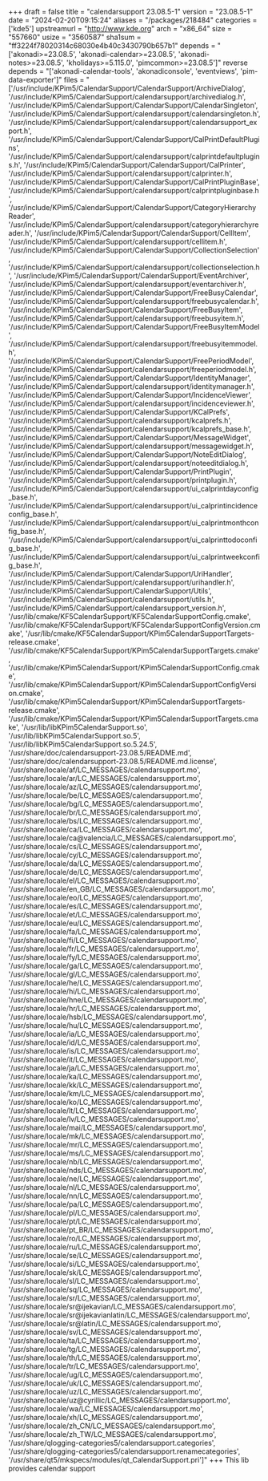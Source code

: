 +++
draft = false
title = "calendarsupport 23.08.5-1"
version = "23.08.5-1"
date = "2024-02-20T09:15:24"
aliases = "/packages/218484"
categories = ['kde5']
upstreamurl = "http://www.kde.org"
arch = "x86_64"
size = "557660"
usize = "3560587"
sha1sum = "ff3224f78020314c68030e4b40c3430790b657b1"
depends = "['akonadi>=23.08.5', 'akonadi-calendar>=23.08.5', 'akonadi-notes>=23.08.5', 'kholidays>=5.115.0', 'pimcommon>=23.08.5']"
reverse depends = "['akonadi-calendar-tools', 'akonadiconsole', 'eventviews', 'pim-data-exporter']"
files = "['/usr/include/KPim5/CalendarSupport/CalendarSupport/ArchiveDialog', '/usr/include/KPim5/CalendarSupport/calendarsupport/archivedialog.h', '/usr/include/KPim5/CalendarSupport/CalendarSupport/CalendarSingleton', '/usr/include/KPim5/CalendarSupport/calendarsupport/calendarsingleton.h', '/usr/include/KPim5/CalendarSupport/calendarsupport/calendarsupport_export.h', '/usr/include/KPim5/CalendarSupport/CalendarSupport/CalPrintDefaultPlugins', '/usr/include/KPim5/CalendarSupport/calendarsupport/calprintdefaultplugins.h', '/usr/include/KPim5/CalendarSupport/CalendarSupport/CalPrinter', '/usr/include/KPim5/CalendarSupport/calendarsupport/calprinter.h', '/usr/include/KPim5/CalendarSupport/CalendarSupport/CalPrintPluginBase', '/usr/include/KPim5/CalendarSupport/calendarsupport/calprintpluginbase.h', '/usr/include/KPim5/CalendarSupport/CalendarSupport/CategoryHierarchyReader', '/usr/include/KPim5/CalendarSupport/calendarsupport/categoryhierarchyreader.h', '/usr/include/KPim5/CalendarSupport/CalendarSupport/CellItem', '/usr/include/KPim5/CalendarSupport/calendarsupport/cellitem.h', '/usr/include/KPim5/CalendarSupport/CalendarSupport/CollectionSelection', '/usr/include/KPim5/CalendarSupport/calendarsupport/collectionselection.h', '/usr/include/KPim5/CalendarSupport/CalendarSupport/EventArchiver', '/usr/include/KPim5/CalendarSupport/calendarsupport/eventarchiver.h', '/usr/include/KPim5/CalendarSupport/CalendarSupport/FreeBusyCalendar', '/usr/include/KPim5/CalendarSupport/calendarsupport/freebusycalendar.h', '/usr/include/KPim5/CalendarSupport/CalendarSupport/FreeBusyItem', '/usr/include/KPim5/CalendarSupport/calendarsupport/freebusyitem.h', '/usr/include/KPim5/CalendarSupport/CalendarSupport/FreeBusyItemModel', '/usr/include/KPim5/CalendarSupport/calendarsupport/freebusyitemmodel.h', '/usr/include/KPim5/CalendarSupport/CalendarSupport/FreePeriodModel', '/usr/include/KPim5/CalendarSupport/calendarsupport/freeperiodmodel.h', '/usr/include/KPim5/CalendarSupport/CalendarSupport/IdentityManager', '/usr/include/KPim5/CalendarSupport/calendarsupport/identitymanager.h', '/usr/include/KPim5/CalendarSupport/CalendarSupport/IncidenceViewer', '/usr/include/KPim5/CalendarSupport/calendarsupport/incidenceviewer.h', '/usr/include/KPim5/CalendarSupport/CalendarSupport/KCalPrefs', '/usr/include/KPim5/CalendarSupport/calendarsupport/kcalprefs.h', '/usr/include/KPim5/CalendarSupport/calendarsupport/kcalprefs_base.h', '/usr/include/KPim5/CalendarSupport/CalendarSupport/MessageWidget', '/usr/include/KPim5/CalendarSupport/calendarsupport/messagewidget.h', '/usr/include/KPim5/CalendarSupport/CalendarSupport/NoteEditDialog', '/usr/include/KPim5/CalendarSupport/calendarsupport/noteeditdialog.h', '/usr/include/KPim5/CalendarSupport/CalendarSupport/PrintPlugin', '/usr/include/KPim5/CalendarSupport/calendarsupport/printplugin.h', '/usr/include/KPim5/CalendarSupport/calendarsupport/ui_calprintdayconfig_base.h', '/usr/include/KPim5/CalendarSupport/calendarsupport/ui_calprintincidenceconfig_base.h', '/usr/include/KPim5/CalendarSupport/calendarsupport/ui_calprintmonthconfig_base.h', '/usr/include/KPim5/CalendarSupport/calendarsupport/ui_calprinttodoconfig_base.h', '/usr/include/KPim5/CalendarSupport/calendarsupport/ui_calprintweekconfig_base.h', '/usr/include/KPim5/CalendarSupport/CalendarSupport/UriHandler', '/usr/include/KPim5/CalendarSupport/calendarsupport/urihandler.h', '/usr/include/KPim5/CalendarSupport/CalendarSupport/Utils', '/usr/include/KPim5/CalendarSupport/calendarsupport/utils.h', '/usr/include/KPim5/CalendarSupport/calendarsupport_version.h', '/usr/lib/cmake/KF5CalendarSupport/KF5CalendarSupportConfig.cmake', '/usr/lib/cmake/KF5CalendarSupport/KF5CalendarSupportConfigVersion.cmake', '/usr/lib/cmake/KF5CalendarSupport/KPim5CalendarSupportTargets-release.cmake', '/usr/lib/cmake/KF5CalendarSupport/KPim5CalendarSupportTargets.cmake', '/usr/lib/cmake/KPim5CalendarSupport/KPim5CalendarSupportConfig.cmake', '/usr/lib/cmake/KPim5CalendarSupport/KPim5CalendarSupportConfigVersion.cmake', '/usr/lib/cmake/KPim5CalendarSupport/KPim5CalendarSupportTargets-release.cmake', '/usr/lib/cmake/KPim5CalendarSupport/KPim5CalendarSupportTargets.cmake', '/usr/lib/libKPim5CalendarSupport.so', '/usr/lib/libKPim5CalendarSupport.so.5', '/usr/lib/libKPim5CalendarSupport.so.5.24.5', '/usr/share/doc/calendarsupport-23.08.5/README.md', '/usr/share/doc/calendarsupport-23.08.5/README.md.license', '/usr/share/locale/af/LC_MESSAGES/calendarsupport.mo', '/usr/share/locale/ar/LC_MESSAGES/calendarsupport.mo', '/usr/share/locale/az/LC_MESSAGES/calendarsupport.mo', '/usr/share/locale/be/LC_MESSAGES/calendarsupport.mo', '/usr/share/locale/bg/LC_MESSAGES/calendarsupport.mo', '/usr/share/locale/br/LC_MESSAGES/calendarsupport.mo', '/usr/share/locale/bs/LC_MESSAGES/calendarsupport.mo', '/usr/share/locale/ca/LC_MESSAGES/calendarsupport.mo', '/usr/share/locale/ca@valencia/LC_MESSAGES/calendarsupport.mo', '/usr/share/locale/cs/LC_MESSAGES/calendarsupport.mo', '/usr/share/locale/cy/LC_MESSAGES/calendarsupport.mo', '/usr/share/locale/da/LC_MESSAGES/calendarsupport.mo', '/usr/share/locale/de/LC_MESSAGES/calendarsupport.mo', '/usr/share/locale/el/LC_MESSAGES/calendarsupport.mo', '/usr/share/locale/en_GB/LC_MESSAGES/calendarsupport.mo', '/usr/share/locale/eo/LC_MESSAGES/calendarsupport.mo', '/usr/share/locale/es/LC_MESSAGES/calendarsupport.mo', '/usr/share/locale/et/LC_MESSAGES/calendarsupport.mo', '/usr/share/locale/eu/LC_MESSAGES/calendarsupport.mo', '/usr/share/locale/fa/LC_MESSAGES/calendarsupport.mo', '/usr/share/locale/fi/LC_MESSAGES/calendarsupport.mo', '/usr/share/locale/fr/LC_MESSAGES/calendarsupport.mo', '/usr/share/locale/fy/LC_MESSAGES/calendarsupport.mo', '/usr/share/locale/ga/LC_MESSAGES/calendarsupport.mo', '/usr/share/locale/gl/LC_MESSAGES/calendarsupport.mo', '/usr/share/locale/he/LC_MESSAGES/calendarsupport.mo', '/usr/share/locale/hi/LC_MESSAGES/calendarsupport.mo', '/usr/share/locale/hne/LC_MESSAGES/calendarsupport.mo', '/usr/share/locale/hr/LC_MESSAGES/calendarsupport.mo', '/usr/share/locale/hsb/LC_MESSAGES/calendarsupport.mo', '/usr/share/locale/hu/LC_MESSAGES/calendarsupport.mo', '/usr/share/locale/ia/LC_MESSAGES/calendarsupport.mo', '/usr/share/locale/id/LC_MESSAGES/calendarsupport.mo', '/usr/share/locale/is/LC_MESSAGES/calendarsupport.mo', '/usr/share/locale/it/LC_MESSAGES/calendarsupport.mo', '/usr/share/locale/ja/LC_MESSAGES/calendarsupport.mo', '/usr/share/locale/ka/LC_MESSAGES/calendarsupport.mo', '/usr/share/locale/kk/LC_MESSAGES/calendarsupport.mo', '/usr/share/locale/km/LC_MESSAGES/calendarsupport.mo', '/usr/share/locale/ko/LC_MESSAGES/calendarsupport.mo', '/usr/share/locale/lt/LC_MESSAGES/calendarsupport.mo', '/usr/share/locale/lv/LC_MESSAGES/calendarsupport.mo', '/usr/share/locale/mai/LC_MESSAGES/calendarsupport.mo', '/usr/share/locale/mk/LC_MESSAGES/calendarsupport.mo', '/usr/share/locale/mr/LC_MESSAGES/calendarsupport.mo', '/usr/share/locale/ms/LC_MESSAGES/calendarsupport.mo', '/usr/share/locale/nb/LC_MESSAGES/calendarsupport.mo', '/usr/share/locale/nds/LC_MESSAGES/calendarsupport.mo', '/usr/share/locale/ne/LC_MESSAGES/calendarsupport.mo', '/usr/share/locale/nl/LC_MESSAGES/calendarsupport.mo', '/usr/share/locale/nn/LC_MESSAGES/calendarsupport.mo', '/usr/share/locale/pa/LC_MESSAGES/calendarsupport.mo', '/usr/share/locale/pl/LC_MESSAGES/calendarsupport.mo', '/usr/share/locale/pt/LC_MESSAGES/calendarsupport.mo', '/usr/share/locale/pt_BR/LC_MESSAGES/calendarsupport.mo', '/usr/share/locale/ro/LC_MESSAGES/calendarsupport.mo', '/usr/share/locale/ru/LC_MESSAGES/calendarsupport.mo', '/usr/share/locale/se/LC_MESSAGES/calendarsupport.mo', '/usr/share/locale/si/LC_MESSAGES/calendarsupport.mo', '/usr/share/locale/sk/LC_MESSAGES/calendarsupport.mo', '/usr/share/locale/sl/LC_MESSAGES/calendarsupport.mo', '/usr/share/locale/sq/LC_MESSAGES/calendarsupport.mo', '/usr/share/locale/sr/LC_MESSAGES/calendarsupport.mo', '/usr/share/locale/sr@ijekavian/LC_MESSAGES/calendarsupport.mo', '/usr/share/locale/sr@ijekavianlatin/LC_MESSAGES/calendarsupport.mo', '/usr/share/locale/sr@latin/LC_MESSAGES/calendarsupport.mo', '/usr/share/locale/sv/LC_MESSAGES/calendarsupport.mo', '/usr/share/locale/ta/LC_MESSAGES/calendarsupport.mo', '/usr/share/locale/tg/LC_MESSAGES/calendarsupport.mo', '/usr/share/locale/th/LC_MESSAGES/calendarsupport.mo', '/usr/share/locale/tr/LC_MESSAGES/calendarsupport.mo', '/usr/share/locale/ug/LC_MESSAGES/calendarsupport.mo', '/usr/share/locale/uk/LC_MESSAGES/calendarsupport.mo', '/usr/share/locale/uz/LC_MESSAGES/calendarsupport.mo', '/usr/share/locale/uz@cyrillic/LC_MESSAGES/calendarsupport.mo', '/usr/share/locale/wa/LC_MESSAGES/calendarsupport.mo', '/usr/share/locale/xh/LC_MESSAGES/calendarsupport.mo', '/usr/share/locale/zh_CN/LC_MESSAGES/calendarsupport.mo', '/usr/share/locale/zh_TW/LC_MESSAGES/calendarsupport.mo', '/usr/share/qlogging-categories5/calendarsupport.categories', '/usr/share/qlogging-categories5/calendarsupport.renamecategories', '/usr/share/qt5/mkspecs/modules/qt_CalendarSupport.pri']"
+++
This lib provides calendar support